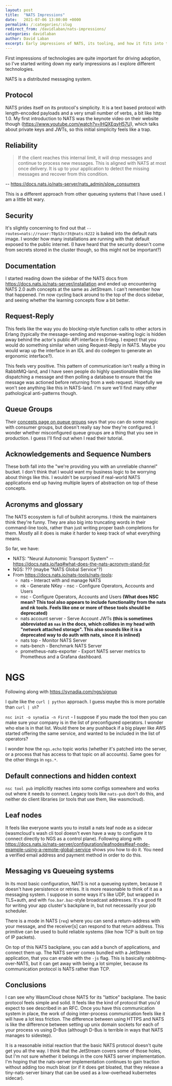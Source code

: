 ```yaml
---
layout: post
title:  "NATS Impressions"
date:   2021-07-06 13:00:00 +0000
permalink: /:categories/:slug
redirect_from: /davidlaban/nats-impressions/
categories: davidlaban
author: David Laban
excerpt: Early impressions of NATS, its tooling, and how it fits into the universe
---
```


First impressions of technologies are quite important for driving adoption, so I've started writing down my early impressions as I explore different technologies.

NATS is a distributed messaging system.

## Protocol

NATS prides itself on its protocol's simplicity. It is a text based protocol with length-encoded payloads and a very small number of verbs, a bit like http 1.0. My first introduction to NATS was the keynote video on their website though (https://www.youtube.com/watch?v=lHQXEqyH57U), which talks about private keys and JWTs, so this initial simplicity feels like a trap.

## Reliability

> If the client reaches this internal limit, it will drop messages and continue to process new messages. This is aligned with NATS at most once delivery. It is up to your application to detect the missing messages and recover from this condition.

-- https://docs.nats.io/nats-server/nats_admin/slow_consumers

This is a different approach from other queueing systems that I have used. I am a little bit wary.

## Security

It's slightly concerning to find out that `--routes=nats://ruser:T0pS3cr3t@nats:6222` is baked into the default nats image. I wonder how many installations are running with that default exposed to the public internet. (I have heard that the security doesn't come from secrets stored in the cluster though, so this might not be important?)

## Documentation

I started reading down the sidebar of the NATS docs from https://docs.nats.io/nats-server/installation and ended up encountering NATS 2.0 auth concepts at the same as JetStream. I can't remember how that happened. I'm now cycling back around to the top of the docs sidebar, and seeing whether the learning concepts flow a bit better.

## Request-Reply

This feels like the way you do blocking-style function calls to other actors in Erlang (typically the message-sending and response-waiting logic is hidden away behind the actor's public API interface in Erlang. I expect that you would do something similar when using Request-Reply in NATS. Maybe you would wrap up the interface in an IDL and do codegen to generate an ergonomic interface?).

This feels very positive. This pattern of communication isn't really a thing in RabbitMQ-land, and I have seen people do highly questionable things like dispatching a message and then polling a database to ensure that the message was actioned before returning from a web request. Hopefully we won't see anything like this in NATS-land. I'm sure we'll find many other pathological anti-patterns though.

## Queue Groups

Their [concepts page on queue groups](https://docs.nats.io/nats-concepts/queue) says that you can do some magic with consumer groups, but doesn't really say how they're configured. I wonder whether misconfigured queue groups are a thing that you see in production. I guess I'll find out when I read their tutorial.

## Acknowledgements and Sequence Numbers

These both fall into the "we're providing you with an unreliable channel" bucket. I don't think that I would want my business logic to be worrying about things like this. I wouldn't be surprised if real-world NATS applications end up having multiple layers of abstraction on top of these concepts.

## Acronyms and glossary

The NATS ecosystem is full of bullshit acronyms. I think the maintainers think they're funny. They are also big into truncating words in their command-line tools, rather than just writing proper bash completions for them. Mostly all it does is make it harder to keep track of what everything means.

So far, we have:

- NATS: "Neural Autonomic Transport System" -- https://docs.nats.io/faq#what-does-the-nats-acronym-stand-for
- NGS: ??? (maybe "NATS Global Service"?)
- From https://docs.nats.io/nats-tools/nats-tools:
  - nats - Interact with and manage NATS
  - nk - Generate NKey - nsc - Configure Operators, Accounts and Users
  - nsc - Configure Operators, Accounts and Users **(What does NSC mean? This tool also appears to include functionality from the nats and nk tools. Feels like one or more of these tools should be deprecated)**
  - nats account server - Serve Account JWTs **(this is sometimes abbreviated as `nas` in the docs, which collides in my head with "network attached storage". This also sounds like it is a deprecated way to do auth with nats, since it is inlined)**
  - nats top - Monitor NATS Server
  - nats-bench - Benchmark NATS Server
  - prometheus-nats-exporter - Export NATS server metrics to Prometheus and a Grafana dashboard.

# NGS

Following along with https://synadia.com/ngs/signup

I quite like the `curl | python` approach. I guess maybe this is more portable than `curl | sh`?

`nsc init -o synadia -n First` - I suppose if you made the tool then you can make sure your company is in the list of preconfigured operators. I wonder who else is in that list. Would there be any pushback if a big player like AWS started offering the same service, and wanted to be included in the list of operators?

I wonder how the `ngs.echo` topic works (whether it's patched into the server, or a process that has access to that topic on all accounts). Same goes for the other things in `ngs.*`.

## Default connections and hidden context

`nsc tool pub` implicitly reaches into some configs somewhere and works out where it needs to connect. Legacy tools like `nats-pub` don't do this, and neither do client libraries (or tools that use them, like wasmcloud).

## Leaf nodes

It feels like everyone wants you to install a nats leaf node as a sidecar (wasmcloud's wash cli tool doesn't even have a way to configure it to connect directly to NGS as a control plane). Following along with https://docs.nats.io/nats-server/configuration/leafnodes#leaf-node-example-using-a-remote-global-service shows you how to do it. You need a verified email address and payment method in order to do this.

## Messaging vs Queueing systems

In its most basic configuration, NATS is not a queueing system, because it doesn't have persistence or retries. It is more reasonable to think of it as a messaging system. I suppose in some ways it's like UDP, but wrapped in TLS+auth, and with `foo.bar.baz`-style broadcast addresses. It's a good fit for writing your app cluster's backplane in, but not necessarily your job scheduler.

There is a mode in NATS (`req`) where you can send a return-address with your message, and the receiver[s] can respond to that return address. This primitive can be used to build reliable systems (like how TCP is built on top of IP packets).

On top of this NATS backplane, you can add a bunch of applications, and connect them up. The NATS server comes bundled with a JetStream application, that you can enable with the `-js` flag. This is basically rabbitmq-over-NATS, but it can get away with being a lot simpler, because its communication protocol is NATS rather than TCP.

## Conclusions

I can see why WasmCloud chose NATS for its "lattice" backplane. The basic protocol feels simple and solid. It feels like the kind of protocol that you'd expect to see described in an RFC. Once you have this communication system in place, the work of doing inter-process communication feels like it will have a lot less friction. The difference between using HTTPS and NATS is like the difference between setting up unix domain sockets for each of your process vs using D-Bus (although D-Bus is terrible in ways that NATS manages to sidestep).

It is a reasonable initial reaction that the basic NATS protocol doesn't quite get you all the way. I think that the JetStream covers some of those holes, but I'm not sure whether it belongs in the core NATS server implementation. I'm hoping that the nats-server implementation continues to gain traction without adding too much bloat (or if it does get bloated, that they release a tiny-nats-server binary that can be used as a low-overhead kubernetes sidecar).
